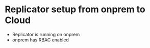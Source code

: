 # Replicator setup from onprem to Cloud
  * Replicator is running on onprem
  * onprem has RBAC enabled
